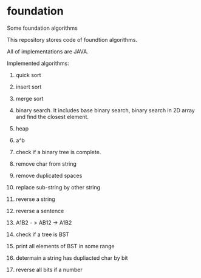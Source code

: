 # foundation
Some foundation algorithms

This repository stores code of foundtion algorithms.

All of implementations are JAVA.

Implemented algorithms:
1. quick sort

2. insert sort

3. merge sort

4. binary search. It includes base binary search, binary search in 2D array and find the closest element.

5. heap

6. a^b

7. check if a binary tree is complete.

8. remove char from string

9. remove duplicated spaces

10. replace sub-string by other string

11. reverse a string

12. reverse a sentence

13. A1B2 - > AB12 -> A1B2

14. check if a tree is BST

15. print all elements of BST in some range

16. determain a string has dupliacted char by bit

17. reverse all bits if a number
